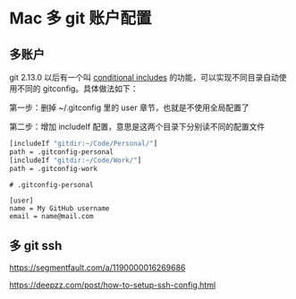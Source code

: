 # Mac 多 git 账户配置

## 多账户

git 2.13.0 以后有一个叫 [conditional includes](https://git-scm.com/docs/git-config#_includes) 的功能，可以实现不同目录自动使用不同的 gitconfig。具体做法如下：

第一步：删掉 ~/.gitconfig 里的 user 章节，也就是不使用全局配置了

第二步：增加 includeIf 配置，意思是这两个目录下分别读不同的配置文件

```bash
[includeIf "gitdir:~/Code/Personal/"]
path = .gitconfig-personal
[includeIf "gitdir:~/Code/Work/"]
path = .gitconfig-work
```

```base
# .gitconfig-personal

[user]
name = My GitHub username
email = name@mail.com
```



## 多 git ssh

<https://segmentfault.com/a/1190000016269686>

<https://deepzz.com/post/how-to-setup-ssh-config.html>